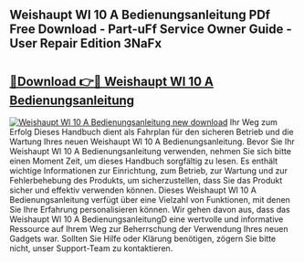 ## Weishaupt Wl 10 A Bedienungsanleitung PDf Free Download - Part-uFf Service Owner Guide - User Repair Edition 3NaFx

# <h2><a href="http://df2hp7.blite.top/?on=Weishaupt+Wl+10+A+Bedienungsanleitung">🔗Download 👉🔴 Weishaupt Wl 10 A Bedienungsanleitung</a></h2>

[![Weishaupt Wl 10 A Bedienungsanleitung new download](https://i.imgur.com/lujVjoI.png)](http://df2hp7.blite.top/?on=Weishaupt+Wl+10+A+Bedienungsanleitung)
Ihr Weg zum Erfolg Dieses Handbuch dient als Fahrplan für den sicheren Betrieb und die Wartung Ihres neuen Weishaupt Wl 10 A Bedienungsanleitung. Bevor Sie Ihr Weishaupt Wl 10 A Bedienungsanleitung verwenden, nehmen Sie sich bitte einen Moment Zeit, um dieses Handbuch sorgfältig zu lesen. Es enthält wichtige Informationen zur Einrichtung, zum Betrieb, zur Wartung und zur Fehlerbehebung des Produkts, um sicherzustellen, dass Sie das Produkt sicher und effektiv verwenden können. Dieses Weishaupt Wl 10 A Bedienungsanleitung verfügt über eine Vielzahl von Funktionen, mit denen Sie Ihre Erfahrung personalisieren können. Wir gehen davon aus, dass das Weishaupt Wl 10 A BedienungsanleitungD eine wertvolle und informative Ressource auf Ihrem Weg zur Beherrschung der Verwendung Ihres neuen Gadgets war. Sollten Sie Hilfe oder Klärung benötigen, zögern Sie bitte nicht, unser Support-Team zu kontaktieren.
